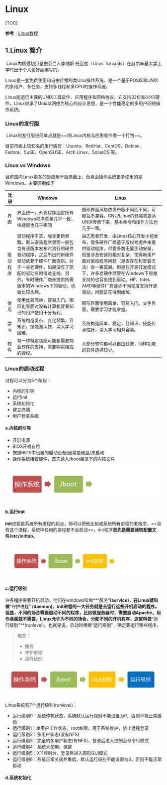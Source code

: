 # Linux

[TOC]

**参考**：[Linux教程](http://www.runoob.com/linux/linux-tutorial.html)

## 1.Linux 简介

​	Linux内核最初只是由芬兰人李纳斯·托瓦兹（Linus Torvalds）在赫尔辛基大学上学时出于个人爱好而编写的。

​	Linux是一套免费使用和自由传播的类Unix操作系统，是一个基于POSIX和UNIX的多用户、多任务、支持多线程和多CPU的操作系统。

​	Linux能运行主要的UNIX工具软件、应用程序和网络协议。它支持32位和64位硬件。Linux继承了Unix以网络为核心的设计思想，是一个性能稳定的多用户网络操作系统。



### Linux的发行版

​	Linux的发行版说简单点就是==将Linux内核与应用软件做一个打包==。

​	目前市面上较知名的发行版有：Ubuntu、RedHat、CentOS、Debian、Fedora、SuSE、OpenSUSE、Arch Linux、SolusOS 等。

### Linux vs Windows

目前国内Linux更多的是应用于服务器上，而桌面操作系统更多使用的是 Windows。主要区别如下

| 比较     | Windows                                                      | Linux                                                        |
| -------- | ------------------------------------------------------------ | ------------------------------------------------------------ |
| 界面     | 界面统一，外壳程序固定所有Windows程序菜单几乎一致，快捷键也几乎相同 | 图形界面风格依发布版不同而不同，可能互不兼容。GNU/Linux的终端机是从UNIX传承下来，基本命令和操作方法也几乎一致。 |
| 驱动程序 | 驱动程序丰富，版本更新频繁。默认安装程序里面一般包含有该版本发布时流行的硬件驱动程序，之后所出的新硬件驱动依赖于硬件厂商提供。对于一些老硬件，如果没有了原配的驱动有时很难支持。另外，有时硬件厂商未提供所需版本的Windows下的驱动，也会比较头痛。 | 由志愿者开发，由Linux核心开发小组发布，很多硬件厂商基于版权考虑并未提供驱动程序，尽管多数无需手动安装，但是涉及安装则相对复杂，使得新用户面对驱动程序问题（是否存在和安装方法）会一筹莫展。但是在开源开发模式下，许多老硬件尽管在Windows下很难支持的也容易找到驱动。HP、Intel、AMD等硬件厂商逐步不同程度支持开源驱动，问题正在得到缓解。 |
| 使用     | 使用比较简单，容易入门。图形化界面对没有计算机背景知识的用户使用十分有利。 | 图形界面使用简单，容易入门。文字界面，需要学习才能掌握。     |
| 学习     | 系统构造复杂、变化频繁，且知识、技能淘汰快，深入学习困难。   | 系统构造简单、稳定，且知识、技能传承性好，深入学习相对容易。 |
| 软件     | 每一种特定功能可能都需要商业软件的支持，需要购买相应的授权。 | 大部分软件都可以自由获取，同样功能的软件选择较少。           |

### Linux的启动过程

过程可以分为5个阶段：

* 内核的引导
* 运行init
* 系统初始化
* 建立终端
* 用户登录系统

#### a.内核的引导

* 开启电源
* BIOS开机自检
* 按照BIOS中设置的启动设备(通常是硬盘)来启动
* 操作系统接管硬件，首先读入/boot目录下的内核文件

![img](assets/bg2013081702.png)

#### b.运行init

​	**init**进程是系统所有进程的起点，你可以把他比拟成系统所有进程的老祖宗，==没有这个进程，系统中任何的进程都不会启动==，init程序**首先是需要读取配置文件/etc/inittab**。

![img](assets/bg2013081703.png)

#### c.运行级别

​	许多程序需要开机启动。他们在windows叫做**“服务”**(service)，在Linux就叫做**“守护进程” **(daemon)。init进程的一大任务就是去运行这些开机启动的程序。但是，不同的场合需要启动不同的程序，比如做服务器时，需要启动Apache，用作桌面就不需要，Linux允许为不同的场合，分配不同的开机程序，这就叫做**“运行级别”**(runlevel)。也就是说，启动时根据“运行级别”，确定要运行哪些程序。

> 概念：
>
> * 服务
> * 守护进程
> * 运行级别

![img](assets/bg2013081704.png)

Linux系统有7个运行级别(runlevel)：

* 运行级别0：系统停机状态，系统默认运行级别不能设置为0，否则不能正常启动
* 运行级别1：单用户工作状态，root权限，用于系统维护，禁止远程登录
* 运行级别2：多用户状态(没有NFS)
* 运行级别3：完全的多用户状态(有NFS)，登录后进入控制台命令行模式
* 运行级别4：系统未使用，保留
* 运行级别5：X11控制台，登录后进入图形GUI模式
* 运行级别6：系统正常关闭并重启，默认运行级别不能设置为6，否则不能正常启动

#### d.系统初始化







